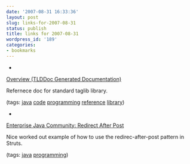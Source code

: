 ```yaml
---
date: '2007-08-31 16:33:36'
layout: post
slug: links-for-2007-08-31
status: publish
title: links for 2007-08-31
wordpress_id: '189'
categories:
- bookmarks
---
```



	
  *
		

[Overview (TLDDoc Generated Documentation)](http://java.sun.com/products/jsp/jstl/1.1/docs/tlddocs/index.html)


		

Refernece doc for standard taglib library.


		

(tags: [java](http://del.icio.us/eob/java) [code](http://del.icio.us/eob/code) [programming](http://del.icio.us/eob/programming) [reference](http://del.icio.us/eob/reference) [library](http://del.icio.us/eob/library))


	

	
  *
		

[Enterprise Java Community: Redirect After Post](http://www.theserverside.com/tt/articles/article.tss?l=RedirectAfterPost2)


		

Nice worked out example of how to use the redirec-after-post pattern in Struts.


		

(tags: [java](http://del.icio.us/eob/java) [programming](http://del.icio.us/eob/programming))


	



